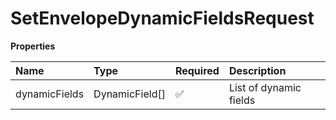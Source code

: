 # SetEnvelopeDynamicFieldsRequest

**Properties**

| Name          | Type           | Required | Description            |
| :------------ | :------------- | :------- | :--------------------- |
| dynamicFields | DynamicField[] | ✅       | List of dynamic fields |
